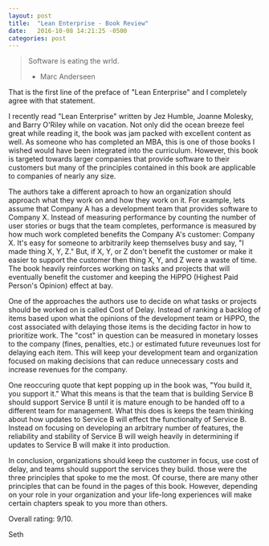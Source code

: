 ```yaml
---
layout: post
title:  "Lean Enterprise - Book Review"
date:   2016-10-08 14:21:25 -0500
categories: post
---
```


<blockquote>
Software is eating the wrld.

- Marc Anderseen
</blockquote>

That is the first line of the preface of "Lean Enterprise" and I completely agree with that statement.

I recently read "Lean Enterprise" written by Jez Humble, Joanne Molesky, and Barry O'Riley while on vacation. Not only did the ocean breeze feel great while reading it, the book was jam packed with excellent content as well. As someone who has completed an MBA, this is one of those books I wished would have been integrated into the curriculum. However, this book is targeted towards larger companies that provide software to their customers but many of the principles contained in this book are applicable to companies of nearly any size.

The authors take a different aproach to how an organization should approach what they work on and how they work on it. For example, lets assume that Company A has a development team that provides software to Company X. Instead of measuring performance by counting the number of user stories or bugs that the team completes, performance is measured by how much work completed benefits the Company A's customer: Company X. It's easy for someone to arbitrarily keep themselves busy and say, "I made thing X, Y, Z." But, if X, Y, or Z don't benefit the customer or make it easier to support the customer then thing X, Y, and Z were a waste of time. The book heavily reinforces working on tasks and projects that will eventually benefit the customer and keeping the HiPPO (Highest Paid Person's Opinion) effect at bay.

One of the approaches the authors use to decide on what tasks or projects should be worked on is called Cost of Delay. Instead of ranking a backlog of items based upon what the opinions of the development team or HiPPO, the cost associated with delaying those items is the deciding factor in how to prioritize work. The "cost" in question can be measured in monetary losses to the company (fines, penalties, etc.) or estimated future reveunues lost for delaying each item. This will keep your development team and organization focused on making decisions that can reduce unnecessary costs and increase revenues for the company.

One reoccuring quote that kept popping up in the book was, "You build it, you support it." What this means is that the team that is building Service B should support Service B until it is mature enough to be handed off to a different team for management. What this does is keeps the team thinking about how updates to Service B will effect the functionalty of Service B. Instead on focusing on developing an arbitrary number of features, the reliability and stability of Service B will weigh heavily in determining if updates to Service B will make it into production.

In conclusion, organizations should keep the customer in focus, use cost of delay, and teams should support the services they build. those were the three principles that spoke to me the most. Of course, there are many other principles that can be found in the pages of this book. However, depending on your role in your organization and your life-long experiences will make certain chapters speak to you more than others.

Overall rating: 9/10.

Seth
